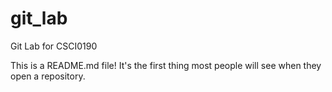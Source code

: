 # git_lab
Git Lab for CSCI0190

This is a README.md file! It's the first thing most people will see when they open a repository.

